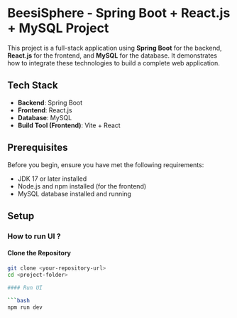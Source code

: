 # BeesiSphere - Spring Boot + React.js + MySQL Project

This project is a full-stack application using **Spring Boot** for the backend, **React.js** for the frontend, and **MySQL** for the database. It demonstrates how to integrate these technologies to build a complete web application.

## Tech Stack

- **Backend**: Spring Boot
- **Frontend**: React.js
- **Database**: MySQL
- **Build Tool (Frontend)**: Vite + React

## Prerequisites

Before you begin, ensure you have met the following requirements:

- JDK 17 or later installed
- Node.js and npm installed (for the frontend)
- MySQL database installed and running

## Setup

### How to run UI ?

#### Clone the Repository

```bash
git clone <your-repository-url>
cd <project-folder>

#### Run UI

```bash
npm run dev
